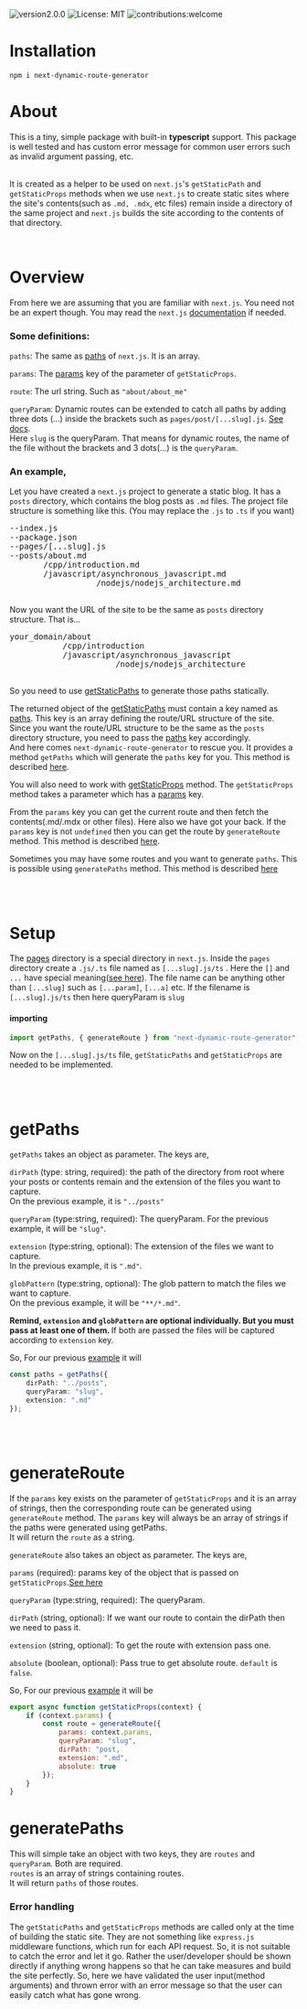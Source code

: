 ![version2.0.0](https://img.shields.io/badge/version-3.0.0-green) ![License: MIT](https://img.shields.io/badge/license-MIT-blue) ![contributions:welcome](https://img.shields.io/badge/contributions-welcome-red)
<br/>

# Installation

```
npm i next-dynamic-route-generator
```

# About

This is a tiny, simple package with built-in **typescript** support.
This package is well tested and has custom error message for common user errors such as invalid argument passing, etc.
<br/><br/>

It is created as a helper to be used on `next.js`'s `getStaticPath` and `getStaticProps` methods when we use `next.js` to create static sites where the site's contents(such as `.md, .mdx`, etc files) remain inside a directory of the same project and `next.js` builds the site according to the contents of that directory.

<br/>

# Overview

From here we are assuming that you are familiar with `next.js`. You need not be an expert though. You may read the `next.js` [documentation](https://nextjs.org/docs/getting-started) if needed.

### Some definitions:

`paths`: The same as [paths](https://nextjs.org/docs/basic-features/data-fetching#the-paths-key-required) of `next.js`. It is an array.

`params`: The [params](https://nextjs.org/docs/basic-features/data-fetching#getstaticprops-static-generation) key of the parameter of `getStaticProps`.

`route`: The url string. Such as `"about/about_me"`

`queryParam`: Dynamic routes can be extended to catch all paths by adding three dots (...) inside the brackets such as `pages/post/[...slug].js`. [See docs](https://nextjs.org/docs/routing/dynamic-routes#catch-all-routes).  
Here `slug` is the queryParam. That means for dynamic routes, the name of the file without the brackets and 3 dots(...) is the `queryParam`.

<h3 id="example">An example,</h3>

Let you have created a `next.js` project to generate a static blog. It has a `posts` directory, which contains the blog posts as `.md` files.
The project file structure is something like this. (You may replace the `.js` to `.ts` if you want)

<pre>
--index.js  
--package.json 
--pages/[...slug].js  
--posts/about.md  
       /cpp/introduction.md  
       /javascript/asynchronous_javascript.md  
                  /nodejs/nodejs_architecture.md  
 
</pre>

Now you want the URL of the site to be the same as `posts` directory structure. That is...

<pre>
your_domain/about
           /cpp/introduction  
           /javascript/asynchronous_javascript  
                      /nodejs/nodejs_architecture
 </pre>

So you need to use [getStaticPaths](https://nextjs.org/docs/basic-features/data-fetching#getstaticpaths-static-generation) to generate those paths statically.

The returned object of the [getStaticPaths](https://nextjs.org/docs/basic-features/data-fetching#getstaticpaths-static-generation) must contain a key named as [paths](https://nextjs.org/docs/basic-features/data-fetching#the-paths-key-required). This key is an array defining the route/URL structure of the site. Since you want the route/URL structure to be the same as the `posts` directory structure, you need to pass the [paths](https://nextjs.org/docs/basic-features/data-fetching#the-paths-key-required) key accordingly.  
And here comes `next-dynamic-route-generator` to rescue you. It provides a method `getPaths` which will generate the `paths` key for you. This method is described [here](#getpaths).

You will also need to work with [getStaticProps](https://nextjs.org/docs/basic-features/data-fetching#getstaticprops-static-generation) method. The `getStaticProps` method takes a parameter which has a [params](https://nextjs.org/docs/basic-features/data-fetching#getstaticprops-static-generation) key.

From the `params` key you can get the current route and then fetch the contents(.md/.mdx or other files). Here also we have got your back. If the `params` key is not `undefined` then you can get the route by `generateRoute` method. This method is described [here](#generateroute).

Sometimes you may have some routes and you want to generate `paths`. This is possible using `generatePaths` method. This method is described [here](#generatepaths)

<br/><br/>

<h1 id="setup"> Setup</h1>

The [pages](https://nextjs.org/docs/basic-features/pages) directory is a special directory in `next.js`.
Inside the `pages` directory create a `.js/.ts` file named as `[...slug].js/ts` . Here the `[]` and `...` have special meaning([see here](https://nextjs.org/docs/routing/dynamic-routes#catch-all-routes)). The file name can be anything other than `[...slug]` such as `[...param]`, `[...a]` etc.
If the filename is `[...slug].js/ts` then here queryParam is `slug`

#### importing

```typescript
import getPaths, { generateRoute } from "next-dynamic-route-generator";
```

Now on the `[...slug].js/ts` file, `getStaticPaths` and `getStaticProps` are needed to be implemented.

<br/><br/>

<h1 id="getpaths">getPaths</h1>

`getPaths` takes an object as parameter. The keys are,

`dirPath` (type: string, required): the path of the directory from root where your posts or contents remain and the extension of the files you want to capture.  
On the previous example, it is `"../posts"`

`queryParam` (type:string, required): The queryParam. For the previous example, it will be `"slug"`.

`extension` (type:string, optional): The extension of the files we want to capture.  
In the previous example, it is `".md"`.

`globPattern` (type:string, optional): The glob pattern to match the files we want to capture.  
On the previous example, it will be `"**/*.md"`.

<b>Remind, `extension` and `globPattern` are optional individually. But you must pass at least one of them. </b>
If both are passed the files will be captured according to `extension` key.

So, For our previous [example](#example) it will

```typescript
const paths = getPaths({
    dirPath: "../posts",
    queryParam: "slug",
    extension: ".md"
});
```

<br></br>

<h1 id="generateroute">generateRoute</h1>

If the `params` key exists on the parameter of `getStaticProps` and it is an array of strings, then the corresponding route can be generated using `generateRoute` method. The `params` key will always be an array of strings if the paths were generated using getPaths.  
It will return the `route` as a string.

`generateRoute` also takes an object as parameter. The keys are,

`params` (required): params key of the object that is passed on `getStaticProps`.[See here](https://nextjs.org/docs/basic-features/data-fetching#getstaticprops-static-generation)

`queryParam` (type:string, required): The queryParam.

`dirPath` (string, optional): If we want our route to contain the dirPath then we need to pass it.

`extension` (string, optional): To get the route with extension pass one.

`absolute` (boolean, optional): Pass true to get absolute route. `default` is `false`.

So, For our previous [example](#example) it will be

```javascript
export async function getStaticProps(context) {
    if (context.params) {
        const route = generateRoute({
            params: context.params,
            queryParam: "slug",
            dirPath: "post,
            extension: ".md",
            absolute: true
        });
    }
}
```

<h1 id="generatepaths">generatePaths</h1>

This will simple take an object with two keys, they are `routes` and `queryParam`. Both are required.  
`routes` is an array of strings containing routes.  
It will return `paths` of those routes.

### Error handling

The `getStaticPaths` and `getStaticProps` methods are called only at the time of building the static site. They are not something like `express.js` middleware functions, which run for each API request.
So, it is not suitable to catch the error and let it go. Rather the user/developer should be shown directly if anything wrong happens so that he can take measures and build the site perfectly.
So, here we have validated the user input(method arguments) and thrown error with an error message so that the user can easily catch what has gone wrong.
